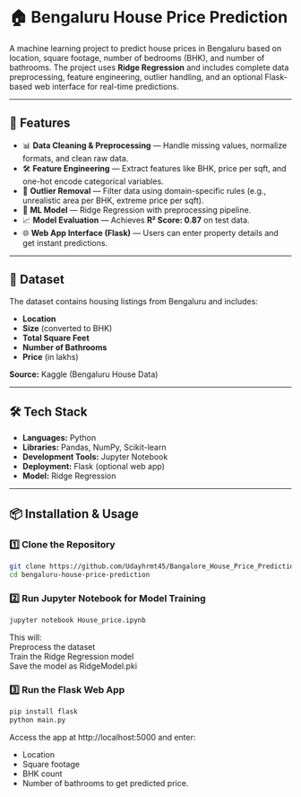 # 🏠 Bengaluru House Price Prediction

A machine learning project to predict house prices in Bengaluru based on location, square footage, number of bedrooms (BHK), and number of bathrooms. The project uses **Ridge Regression** and includes complete data preprocessing, feature engineering, outlier handling, and an optional Flask-based web interface for real-time predictions.

---

## 🚀 Features

- 📊 **Data Cleaning & Preprocessing** — Handle missing values, normalize formats, and clean raw data.
- 🛠 **Feature Engineering** — Extract features like BHK, price per sqft, and one-hot encode categorical variables.
- 🧹 **Outlier Removal** — Filter data using domain-specific rules (e.g., unrealistic area per BHK, extreme price per sqft).
- 🤖 **ML Model** — Ridge Regression with preprocessing pipeline.
- 📈 **Model Evaluation** — Achieves **R² Score: 0.87** on test data.
- 🌐 **Web App Interface (Flask)** — Users can enter property details and get instant predictions.

---

## 📂 Dataset

The dataset contains housing listings from Bengaluru and includes:

- **Location**
- **Size** (converted to BHK)
- **Total Square Feet**
- **Number of Bathrooms**
- **Price** (in lakhs)

**Source:** Kaggle (Bengaluru House Data)

---

## 🛠️ Tech Stack

- **Languages:** Python
- **Libraries:** Pandas, NumPy, Scikit-learn
- **Development Tools:** Jupyter Notebook
- **Deployment:** Flask (optional web app)
- **Model:** Ridge Regression

---

## 📦 Installation & Usage

### 1️⃣ Clone the Repository
```bash
git clone https://github.com/Udayhrmt45/Bangalore_House_Price_Prediction.git
cd bengaluru-house-price-prediction
```
### 2️⃣ Run Jupyter Notebook for Model Training

```bash
jupyter notebook House_price.ipynb
```
This will:  
Preprocess the dataset  
Train the Ridge Regression model  
Save the model as RidgeModel.pki  

### 3️⃣ Run the Flask Web App
```bash
pip install flask
python main.py
```

Access the app at http://localhost:5000 and enter:
- Location  
- Square footage 
- BHK count   
- Number of bathrooms to get predicted price.

